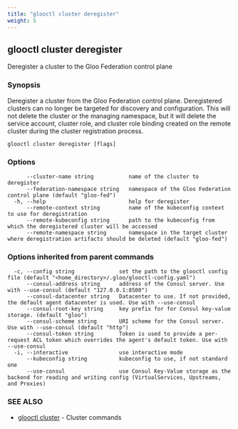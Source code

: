 ```yaml
---
title: "glooctl cluster deregister"
weight: 5
---
```

## glooctl cluster deregister

Deregister a cluster to the Gloo Federation control plane

### Synopsis

Deregister a cluster from the Gloo Federation control plane. Deregistered clusters can no longer be targeted for discovery and configuration. This will not delete the cluster or the managing namespace, but it will delete the service account, cluster role, and cluster role binding created on the remote cluster during the cluster registration process.

```
glooctl cluster deregister [flags]
```

### Options

```
      --cluster-name string           name of the cluster to deregister
      --federation-namespace string   namespace of the Gloo Federation control plane (default "gloo-fed")
  -h, --help                          help for deregister
      --remote-context string         name of the kubeconfig context to use for deregistration
      --remote-kubeconfig string      path to the kubeconfig from which the deregistered cluster will be accessed
      --remote-namespace string       namespace in the target cluster where deregistration artifacts should be deleted (default "gloo-fed")
```

### Options inherited from parent commands

```
  -c, --config string              set the path to the glooctl config file (default "<home_directory>/.gloo/glooctl-config.yaml")
      --consul-address string      address of the Consul server. Use with --use-consul (default "127.0.0.1:8500")
      --consul-datacenter string   Datacenter to use. If not provided, the default agent datacenter is used. Use with --use-consul
      --consul-root-key string     key prefix for for Consul key-value storage. (default "gloo")
      --consul-scheme string       URI scheme for the Consul server. Use with --use-consul (default "http")
      --consul-token string        Token is used to provide a per-request ACL token which overrides the agent's default token. Use with --use-consul
  -i, --interactive                use interactive mode
      --kubeconfig string          kubeconfig to use, if not standard one
      --use-consul                 use Consul Key-Value storage as the backend for reading and writing config (VirtualServices, Upstreams, and Proxies)
```

### SEE ALSO

* [glooctl cluster](../glooctl_cluster)	 - Cluster commands

